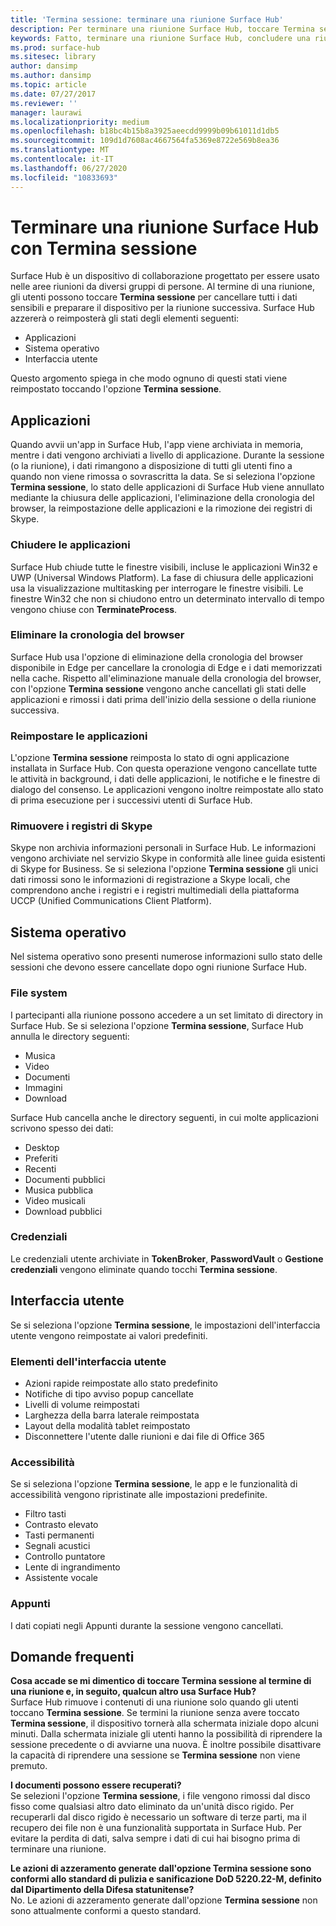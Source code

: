 ```yaml
---
title: 'Termina sessione: terminare una riunione Surface Hub'
description: Per terminare una riunione Surface Hub, toccare Termina sessione. Surface Hub azzera lo stato delle applicazioni, del sistema operativo e dell'interfaccia utente in modo da poter iniziare un'altra riunione.
keywords: Fatto, terminare una riunione Surface Hub, concludere una riunione Surface Hub, pulire una riunione Surface Hub
ms.prod: surface-hub
ms.sitesec: library
author: dansimp
ms.author: dansimp
ms.topic: article
ms.date: 07/27/2017
ms.reviewer: ''
manager: laurawi
ms.localizationpriority: medium
ms.openlocfilehash: b18bc4b15b8a3925aeecdd9999b09b61011d1db5
ms.sourcegitcommit: 109d1d7608ac4667564fa5369e8722e569b8ea36
ms.translationtype: MT
ms.contentlocale: it-IT
ms.lasthandoff: 06/27/2020
ms.locfileid: "10833693"
---
```

# Terminare una riunione Surface Hub con Termina sessione
Surface Hub è un dispositivo di collaborazione progettato per essere usato nelle aree riunioni da diversi gruppi di persone. Al termine di una riunione, gli utenti possono toccare **Termina sessione** per cancellare tutti i dati sensibili e preparare il dispositivo per la riunione successiva. Surface Hub azzererà o reimposterà gli stati degli elementi seguenti:
- Applicazioni
- Sistema operativo
- Interfaccia utente

Questo argomento spiega in che modo ognuno di questi stati viene reimpostato toccando l'opzione **Termina sessione**.

## Applicazioni
Quando avvii un'app in Surface Hub, l'app viene archiviata in memoria, mentre i dati vengono archiviati a livello di applicazione. Durante la sessione (o la riunione), i dati rimangono a disposizione di tutti gli utenti fino a quando non viene rimossa o sovrascritta la data. Se si seleziona l'opzione **Termina sessione**, lo stato delle applicazioni di Surface Hub viene annullato mediante la chiusura delle applicazioni, l'eliminazione della cronologia del browser, la reimpostazione delle applicazioni e la rimozione dei registri di Skype.

### Chiudere le applicazioni
Surface Hub chiude tutte le finestre visibili, incluse le applicazioni Win32 e UWP (Universal Windows Platform). La fase di chiusura delle applicazioni usa la visualizzazione multitasking per interrogare le finestre visibili. Le finestre Win32 che non si chiudono entro un determinato intervallo di tempo vengono chiuse con **TerminateProcess**. 
   
### Eliminare la cronologia del browser
Surface Hub usa l'opzione di eliminazione della cronologia del browser disponibile in Edge per cancellare la cronologia di Edge e i dati memorizzati nella cache. Rispetto all'eliminazione manuale della cronologia del browser, con l'opzione **Termina sessione** vengono anche cancellati gli stati delle applicazioni e rimossi i dati prima dell'inizio della sessione o della riunione successiva. 
 
### Reimpostare le applicazioni
L'opzione **Termina sessione** reimposta lo stato di ogni applicazione installata in Surface Hub. Con questa operazione vengono cancellate tutte le attività in background, i dati delle applicazioni, le notifiche e le finestre di dialogo del consenso. Le applicazioni vengono inoltre reimpostate allo stato di prima esecuzione per i successivi utenti di Surface Hub.  
 
### Rimuovere i registri di Skype
Skype non archivia informazioni personali in Surface Hub. Le informazioni vengono archiviate nel servizio Skype in conformità alle linee guida esistenti di Skype for Business. Se si seleziona l'opzione **Termina sessione** gli unici dati rimossi sono le informazioni di registrazione a Skype locali, che comprendono anche i registri e i registri multimediali della piattaforma UCCP (Unified Communications Client Platform).   

## Sistema operativo
Nel sistema operativo sono presenti numerose informazioni sullo stato delle sessioni che devono essere cancellate dopo ogni riunione Surface Hub. 

### File system
I partecipanti alla riunione possono accedere a un set limitato di directory in Surface Hub. Se si seleziona l'opzione **Termina sessione**, Surface Hub annulla le directory seguenti:<br>
- Musica
- Video
- Documenti
- Immagini
- Download

Surface Hub cancella anche le directory seguenti, in cui molte applicazioni scrivono spesso dei dati:
- Desktop
- Preferiti
- Recenti
- Documenti pubblici
- Musica pubblica
- Video musicali
- Download pubblici

### Credenziali
Le credenziali utente archiviate in **TokenBroker**, **PasswordVault** o **Gestione credenziali** vengono eliminate quando tocchi **Termina sessione**.

## Interfaccia utente
Se si seleziona l'opzione **Termina sessione**, le impostazioni dell'interfaccia utente vengono reimpostate ai valori predefiniti. 

### Elementi dell'interfaccia utente
- Azioni rapide reimpostate allo stato predefinito
- Notifiche di tipo avviso popup cancellate
- Livelli di volume reimpostati
- Larghezza della barra laterale reimpostata
- Layout della modalità tablet reimpostato
- Disconnettere l'utente dalle riunioni e dai file di Office 365

### Accessibilità
Se si seleziona l'opzione **Termina sessione**, le app e le funzionalità di accessibilità vengono ripristinate alle impostazioni predefinite.
- Filtro tasti
- Contrasto elevato
- Tasti permanenti
- Segnali acustici
- Controllo puntatore
- Lente di ingrandimento
- Assistente vocale

### Appunti
I dati copiati negli Appunti durante la sessione vengono cancellati. 

## Domande frequenti
**Cosa accade se mi dimentico di toccare Termina sessione al termine di una riunione e, in seguito, qualcun altro usa Surface Hub?**<br>
Surface Hub rimuove i contenuti di una riunione solo quando gli utenti toccano **Termina sessione**. Se termini la riunione senza avere toccato **Termina sessione**, il dispositivo tornerà alla schermata iniziale dopo alcuni minuti. Dalla schermata iniziale gli utenti hanno la possibilità di riprendere la sessione precedente o di avviarne una nuova. È inoltre possibile disattivare la capacità di riprendere una sessione se **Termina sessione** non viene premuto.

**I documenti possono essere recuperati?**<br> Se selezioni l'opzione **Termina sessione**, i file vengono rimossi dal disco fisso come qualsiasi altro dato eliminato da un'unità disco rigido. Per recuperarli dal disco rigido è necessario un software di terze parti, ma il recupero dei file non è una funzionalità supportata in Surface Hub. Per evitare la perdita di dati, salva sempre i dati di cui hai bisogno prima di terminare una riunione.

**Le azioni di azzeramento generate dall'opzione Termina sessione sono conformi allo standard di pulizia e sanificazione DoD 5220.22-M, definito dal Dipartimento della Difesa statunitense?**<br>
No. Le azioni di azzeramento generate dall'opzione **Termina sessione** non sono attualmente conformi a questo standard.  
  
